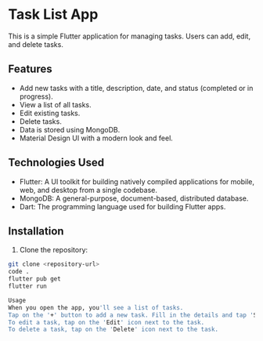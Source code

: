 # Task List App

This is a simple Flutter application for managing tasks. Users can add, edit, and delete tasks.

## Features

- Add new tasks with a title, description, date, and status (completed or in progress).
- View a list of all tasks.
- Edit existing tasks.
- Delete tasks.
- Data is stored using MongoDB.
- Material Design UI with a modern look and feel.

## Technologies Used

- Flutter: A UI toolkit for building natively compiled applications for mobile, web, and desktop from a single codebase.
- MongoDB: A general-purpose, document-based, distributed database.
- Dart: The programming language used for building Flutter apps.

## Installation

1. Clone the repository:

```bash
git clone <repository-url>
code .
flutter pub get
flutter run

Usage
When you open the app, you'll see a list of tasks.
Tap on the '+' button to add a new task. Fill in the details and tap 'Save'.
To edit a task, tap on the 'Edit' icon next to the task.
To delete a task, tap on the 'Delete' icon next to the task.
